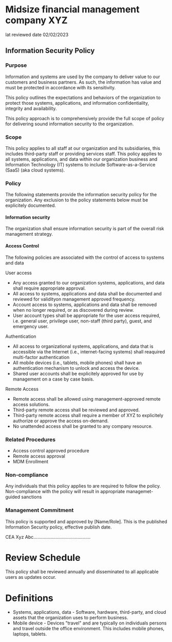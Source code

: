 # Midsize financial management company XYZ
lat reviewed date 02/02/2023

## Information Security Policy

### Purpose

Information and systems are used by the company to deliver value to our customers and business partners. As such, the information has value and must be protected in accordance with its sensitivity.

This policy outlines the expectations and behaviors of the organization to protect those systems, applications, and information confidentiality, integrity and availability.

This policy approach is to comprehensively provide the full scope of policy for delivering sound information security to the organization.

### Scope

This policy applies to all staff at our organization and its subsidiaries, this includes third-party staff or providing services staff. This policy applies to all systems, applications, and data within our organization business and Information Technology (IT) systems to include Software-as-a-Service (SaaS) (aka cloud systems).

### Policy

The following statements provide the information security policy for the organization. Any exclusion to the policy statements below must be explicitely documented.

#### Information security
The organization shall ensure information security is part of the overall risk management strategy.

#### Access Control
The following policies are associated with the control of access to systems and data

User access
- Any access granted to our organization systems, applications, and data shall require appropriate approval.
- All access to systems, applications and data shall be documented and reviewed for validityon management approved frequency.
- Account access to systems, applications and data shall be removed when no longer required, or as discovered during review.
- User account types shall be appropriate for the user access required, i.e. general user, privilege user, non-staff (third party), guest, and emergency user.

Authentication
- All access to organizational systems, applications, and data that is accessible via the Internet (i.e., internet-facing systems) shall reaquired multi-factor authentication
- All mobile devices (i.e., tablets, mobile phones) shall have an authentication mechanism to unlock and access the device.
- Shared user accounts shall be explicitely approved for use by management on a case by case basis.

Remote Access
- Remote access shall be allowed using management-approved remote access solutions.
- Third-party remote access shall be reviewed and approved.
- Third-party remote access shall require a member of XYZ to explicitely authorize or approve the access on-demand.
- No unattended access shall be granted to any company resource.

### Related Procedures

- Access control approved procedure
- Remote access approval
- MDM Enrollment

### Non-compliance

Any individuals that this policy applies to are required to follow the policy. Non-compliance with the policy will result in appropriate managemet-guided sanctions

### Management Commitment

This policy is supported and approved by [Name/Role]. This is the published Information Security policy, effective publish date.


CEA Xyz Abc............................................


# Review Schedule

This policy shall be reviewed annually and disseminated to all applicable users as updates occur.

# Definitions

- Systems, applications, data - Software, hardware, third-party, and cloud assets that the organization uses to perform business.
- Mobile device - Devices "travel" and are typically on individuals persons and travel outside the office environment. This includes mobile phones, laptops, tablets.
